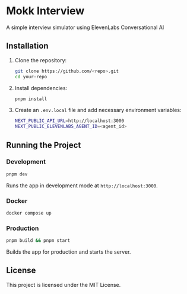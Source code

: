 # Mokk Interview

A simple interview simulator using ElevenLabs Conversational AI

## Installation

1. Clone the repository:

   ```sh
   git clone https://github.com/<repo>.git
   cd your-repo
   ```

2. Install dependencies:

   ```sh
   pnpm install
   ```

3. Create an `.env.local` file and add necessary environment variables:

   ```sh
   NEXT_PUBLIC_API_URL=http://localhost:3000
   NEXT_PUBLIC_ELEVENLABS_AGENT_ID=<agent_id>
   ```

## Running the Project

### Development
```sh
pnpm dev
```
Runs the app in development mode at `http://localhost:3000`.

### Docker
```sh
docker compose up
```

### Production
```sh
pnpm build && pnpm start
```
Builds the app for production and starts the server.

## License
This project is licensed under the MIT License.
